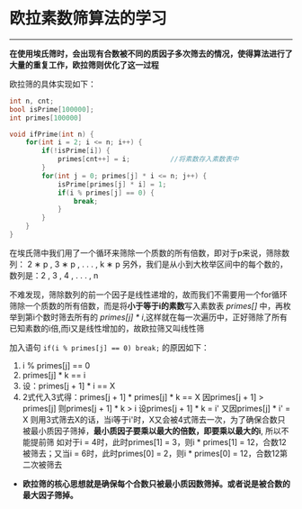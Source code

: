 # 欧拉素数筛算法的学习

****

**在使用埃氏筛时，会出现有合数被不同的质因子多次筛去的情况，使得算法进行了大量的重复工作，欧拉筛则优化了这一过程**

欧拉筛的具体实现如下：

```c++
int n, cnt;
bool isPrime[100000];
int primes[100000]

void ifPrime(int n) {
    for(int i = 2; i <= n; i++) {
        if(!isPrime[i]) {
            primes[cnt++] = i;          //将素数存入素数表中
        }
        for(int j = 0; primes[j] * i <= n; j++) {
            isPrime[primes[j] * i] = 1;
            if(i % primes[j] == 0) {
                break;
            }
        }
    }
}
```

在埃氏筛中我们用了一个循环来筛除一个质数的所有倍数，即对于p来说，筛除数列： 2 ∗ p , 3 ∗ p , . . . , k ∗ p
另外，我们是从小到大枚举区间中的每个数的，数列是：2 , 3 , 4 , . . . , n

不难发现，筛除数列的前一个因子是线性递增的，故而我们不需要用一个for循环筛除一个质数的所有倍数，而是将**小于等于i的素数**写入素数表 *primes[]* 中，再枚举到第i个数时筛去所有的 *primes[j] * i*,这样就在每一次遍历中，正好筛除了所有已知素数的i倍,而i又是线性增加的，故欧拉筛又叫线性筛

加入语句 `if(i % primes[j] == 0) break;` 的原因如下：
1. i % primes[j] == 0
2. primes[j] * k == i
3. 设：primes[j + 1] * i == X
4. 2式代入3式得：primes[j + 1] * primes[j] * k == X
因primes[j + 1] > primes[j]
则primes[j + 1] * k > i
设primes[j + 1] * k = i'
又因primes[j] * i' = X
则用3式筛去X的话，当i等于i'时，X又会被4式筛去一次，为了确保合数只被最小质因子筛掉，**最小质因子要乘以最大的倍数，即要乘以最大的i**, 所以不能提前筛
如对于i = 4时，此时primes[1] = 3，则i * primes[1] = 12，合数12被筛去；又当i = 6时，此时primes[0] = 2，则i * primes[0] = 12，合数12第二次被筛去

- **欧拉筛的核心思想就是确保每个合数只被最小质因数筛掉。或者说是被合数的最大因子筛掉。**